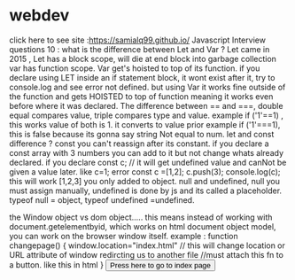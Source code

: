 # webdev
click here to see site :https://samialq99.github.io/
Javascript Interview questions 10 :
what is the difference between Let and Var ?
Let came in 2015 , Let has a block scope, will die at end block into garbage collection
var has function scope.
Var get's hoisted to top of its function.
if you declare using LET inside an if statement block, it wont exist after it, try to console.log and see error not defined.
but using Var it works fine outside of the function and gets HOISTED to top of function meaning it works even before where it was declared.
The difference between == and ===, double equal compares value, triple compares type and value.
example if ('1'==1) , this works value of both is 1. it converts to value prior
example if ('1'===1), this is false because its gonna say string Not equal to num.
let and const difference ? const you can't reassign after its constant.
if you declare a const array with 3 numbers you can add to it but not change whats already declared.
if you declare const c; // it will get undefined value and canNot be given a value later. like c=1; error
const c =[1,2]; c.push(3); console.log(c); this will work [1,2,3] you only added to object.
null and undefined, null you must assign manually, undefined is done by js and its called a placeholder.
typeof null = object, typeof undefined =undefined.

the Window object vs dom object..... this means instead of working with document.getelementbyid, which
works on html document object model, you can work on the browser window itself.
example : function changepage() {
window.location="index.html" // this will change location or URL attribute of window redircting us to another file
//must attach this fn to a button. like this in html
}
<button onclick="changepage()"> Press here to go to index page </button>
